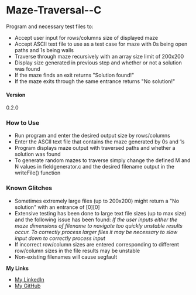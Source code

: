 # Maze-Traversal--C

Program and necessary test files to:
* Accept user input for rows/columns size of displayed maze
* Accept ASCII text file to use as a test case for maze with 0s being open paths and 1s being walls
* Traverse through maze recursively with an array size limit of 200x200
* Display size generated in previous step and whether or not a solution was found
* If the maze finds an exit returns "Solution found!" 
* If the maze exits through the same entrance returns "No solution!"

#### Version
0.2.0

### How to Use
* Run program and enter the desired output size by rows/columns
* Enter the ASCII text file that contains the maze generated by 0s and 1s
* Program displays maze output with traversed paths and whether a solution was found
* To generate random mazes to traverse simply change the defined M and N values in fieldgenerator.c and the desired filename output in the writeFile() function

### Known Glitches
* Sometimes extremely large files (up to 200x200) might return a "No solution" with an entrance of [0][0]
* Extensive testing has been done to large text file sizes (up to max size) and the following issue has been found:
*If the user inputs either the maze dimensions of filename to navigate too quickly unstable results occur.*
*To correctly process larger files it may be necessary to slow input down to correctly process input*
* If incorrect row/column sizes are entered corresponding to different row/column sizes in the file results may be unstable
* Non-existing filenames will cause segfault


**My Links**

- [My LinkedIn](http://linkedin.com/in/dillonmabry)
- [My GitHub](https://github.com/dillonmabry/)

